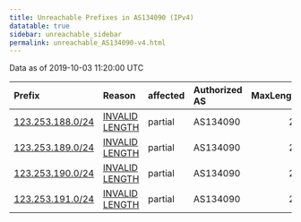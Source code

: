 ```yaml
---
title: Unreachable Prefixes in AS134090 (IPv4)
datatable: true
sidebar: unreachable_sidebar
permalink: unreachable_AS134090-v4.html
---
```


Data as of 2019-10-03 11:20:00 UTC


<div class="datatable-begin"></div>

| Prefix                                                     | Reason                                                                                                      | affected   | Authorized AS   |   MaxLength | Anchor                                       |   unreachable /24s |
|:-----------------------------------------------------------|:------------------------------------------------------------------------------------------------------------|:-----------|:----------------|------------:|:---------------------------------------------|-------------------:|
| [123.253.188.0/24](https://stat.ripe.net/123.253.188.0/24) | [INVALID LENGTH](https://rpki-validator.ripe.net/announcement-preview?asn=AS134090&prefix=123.253.188.0/24) | partial    | AS134090        |          22 | [APNIC](unreachable_APNIC_RPKI_Root-v4.html) |                  1 |
| [123.253.189.0/24](https://stat.ripe.net/123.253.189.0/24) | [INVALID LENGTH](https://rpki-validator.ripe.net/announcement-preview?asn=AS134090&prefix=123.253.189.0/24) | partial    | AS134090        |          22 | [APNIC](unreachable_APNIC_RPKI_Root-v4.html) |                  1 |
| [123.253.190.0/24](https://stat.ripe.net/123.253.190.0/24) | [INVALID LENGTH](https://rpki-validator.ripe.net/announcement-preview?asn=AS134090&prefix=123.253.190.0/24) | partial    | AS134090        |          22 | [APNIC](unreachable_APNIC_RPKI_Root-v4.html) |                  1 |
| [123.253.191.0/24](https://stat.ripe.net/123.253.191.0/24) | [INVALID LENGTH](https://rpki-validator.ripe.net/announcement-preview?asn=AS134090&prefix=123.253.191.0/24) | partial    | AS134090        |          22 | [APNIC](unreachable_APNIC_RPKI_Root-v4.html) |                  1 |

<div class="datatable-end"></div>